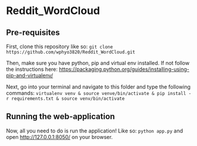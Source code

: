 # Reddit_WordCloud
## Pre-requisites
First, clone this repository like so: ```git clone https://github.com/wphyo3820/Reddit_WordCloud.git```

Then, make sure you have python, pip and virtual env installed. If not follow the instructions here: https://packaging.python.org/guides/installing-using-pip-and-virtualenv/

Next, go into your terminal and navigate to this folder and type the following commands:
```virtualenv venv & source venve/bin/activate & pip install -r requirements.txt & source venv/bin/activate```

## Running the web-application
Now, all you need to do is run the application! Like so: ```python app.py``` and open http://127.0.0.1:8050/ on your browser.
